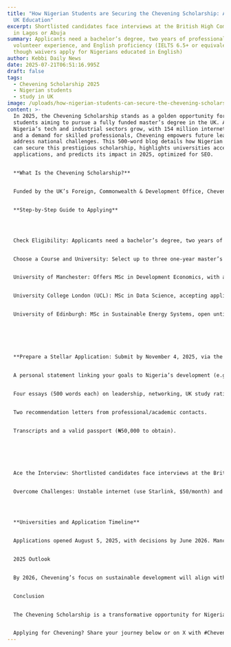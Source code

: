 ```yaml
---
title: "How Nigerian Students are Securing the Chevening Scholarship: A Path to
  UK Education"
excerpt: Shortlisted candidates face interviews at the British High Commission
  in Lagos or Abuja
summary: Applicants need a bachelor’s degree, two years of professional or
  volunteer experience, and English proficiency (IELTS 6.5+ or equivalent,
  though waivers apply for Nigerians educated in English)
author: Kebbi Daily News
date: 2025-07-21T06:51:16.995Z
draft: false
tags:
  - Chevening Scholarship 2025
  - Nigerian students
  - study in UK
image: /uploads/how-nigerian-students-can-secure-the-chevening-scholarship-in-2025-a-path-to-uk-education-1-.jpg
content: >-
  In 2025, the Chevening Scholarship stands as a golden opportunity for Nigerian
  students aiming to pursue a fully funded master’s degree in the UK. As
  Nigeria’s tech and industrial sectors grow, with 154 million internet users
  and a demand for skilled professionals, Chevening empowers future leaders to
  address national challenges. This 500-word blog details how Nigerian students
  can secure this prestigious scholarship, highlights universities accepting
  applications, and predicts its impact in 2025, optimized for SEO.


  **What Is the Chevening Scholarship?**


  Funded by the UK’s Foreign, Commonwealth & Development Office, Chevening offers full financial support for one-year master’s programs at top UK universities, covering tuition, living expenses (£1,300/month), flights, and visa costs. In 2024, over 1,500 scholars worldwide, including 50+ Nigerians, benefited, per chevening.org. It targets those with leadership potential, a minimum 2:1 degree (3.5/5.0 CGPA), and two years of work experience, aligning with Nigeria’s need for expertise in fields like agribusiness and UI/UX design.


  **Step-by-Step Guide to Applying**




  Check Eligibility: Applicants need a bachelor’s degree, two years of professional or volunteer experience, and English proficiency (IELTS 6.5+ or equivalent, though waivers apply for Nigerians educated in English). Leadership roles, like managing community projects or tech startups, strengthen applications.


  Choose a Course and University: Select up to three one-year master’s programs at UK universities with January/September 2026 start dates. Top choices include:


  University of Manchester: Offers MSc in Development Economics, with applications open via UCAS until May 2025.


  University College London (UCL): MSc in Data Science, accepting applications until April 2025.


  University of Edinburgh: MSc in Sustainable Energy Systems, open until March 2025.Confirm course eligibility on chevening.org.






  **Prepare a Stellar Application: Submit by November 4, 2025, via the Chevening online portal. Include:**


  A personal statement linking your goals to Nigeria’s development (e.g., industrial skills for AfCFTA).


  Four essays (500 words each) on leadership, networking, UK study rationale, and career plans.


  Two recommendation letters from professional/academic contacts.


  Transcripts and a valid passport (₦50,000 to obtain).






  Ace the Interview: Shortlisted candidates face interviews at the British High Commission in Lagos or Abuja (February-March 2026). Highlight leadership, like organizing tech workshops, and Nigeria’s industrialization needs.


  Overcome Challenges: Unstable internet (use Starlink, $50/month) and power (solar inverters, ₦200,000) can disrupt applications. Link NIN/BVN for financial compliance, per CBN.




  **Universities and Application Timeline**


  Applications opened August 5, 2025, with decisions by June 2026. Manchester, UCL, and Edinburgh, part of Chevening’s 150+ partner universities, are accepting applications now for STEM, policy, and development programs, ideal for Nigeria’s 2030 industrialization goals.


  2025 Outlook


  By 2026, Chevening’s focus on sustainable development will align with Nigeria’s push for 100,000 skilled workers in manufacturing and agribusiness. Scholars returning with expertise will drive innovation, per NITDA projections.


  Conclusion


  The Chevening Scholarship is a transformative opportunity for Nigerians. Start preparing now to join the UK’s academic elite and shape Nigeria’s future.


  Applying for Chevening? Share your journey below or on X with #Chevening2025. Subscribe for scholarship tips!
---
```

